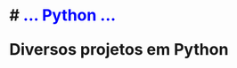<!DOCTYPE html>
<html lang="potugues.br">
<head>
    <meta charset="UTF-8">
    <meta name="viewport" content="width=device-width, initial-scale=1.0">
    <title>Python</title>
</head>
<h1># <font color="#0000FF">... Python ...</font>

<p>
    Diversos projetos em Python
</h1>
<body>
    
</body>
</html>
